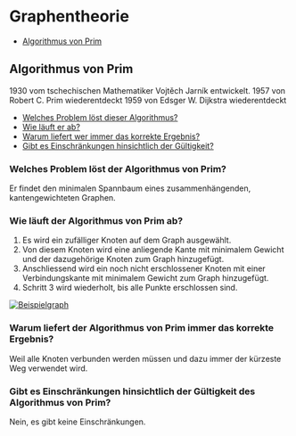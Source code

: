 # Graphentheorie

- [Algorithmus von Prim](#algorithmus-von-prim)

## Algorithmus von Prim

1930 vom tschechischen Mathematiker Vojtěch Jarník entwickelt.
1957 von Robert C. Prim wiederentdeckt
1959 von Edsger W. Dijkstra wiederentdeckt

- [Welches Problem löst dieser Algorithmus?](#welches-problem-löst-der-algorithmus-von-prim)
- [Wie läuft er ab?](#wie-läuft-der-algorithmus-von-prim-ab)
- [Warum liefert wer immer das korrekte Ergebnis?](#warum-liefert-der-algorithmus-von-prim-immer-das-korrekte-ergebnis)
- [Gibt es Einschränkungen hinsichtlich der Gültigkeit?](#gibt-es-einschränkungen-hinsichtlich-der-gültigkeit-des-algorithmus-von-prim)

### Welches Problem löst der Algorithmus von Prim?

Er findet den minimalen Spannbaum eines zusammenhängenden, kantengewichteten Graphen.

### Wie läuft der Algorithmus von Prim ab?

1. Es wird ein zufälliger Knoten auf dem Graph ausgewählt.
2. Von diesem Knoten wird eine anliegende Kante mit minimalem Gewicht und der dazugehörige Knoten zum Graph hinzugefügt.
3. Anschliessend wird ein noch nicht erschlossener Knoten mit einer Verbindungskante mit minimalem Gewicht zum Graph hinzugefügt.
4. Schritt 3 wird wiederholt, bis alle Punkte erschlossen sind.

[![Beispielgraph](./img/graphtheory/prim-example.jpg)](./img/graphtheory/prim-example.jpg)

### Warum liefert der Algorithmus von Prim immer das korrekte Ergebnis?

Weil alle Knoten verbunden werden müssen und dazu immer der kürzeste Weg verwendet wird.

### Gibt es Einschränkungen hinsichtlich der Gültigkeit des Algorithmus von Prim?

Nein, es gibt keine Einschränkungen.
